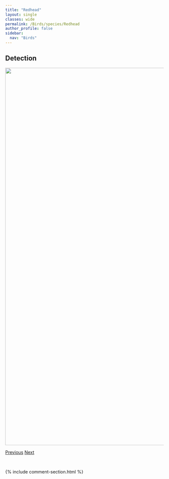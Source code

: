 ```yaml
---
title: "Redhead"
layout: single
classes: wide
permalink: /Birds/species/Redhead
author_profile: false
sidebar:
  nav: "Birds"
---
```


<h2>Detection</h2>

<a href="https://drive.google.com/uc?export=view&id=1cYG42y9Of3jq1Vod18ecFJg8uzvZakxD">
<img src="https://drive.google.com/uc?export=view&id=1cYG42y9Of3jq1Vod18ecFJg8uzvZakxD" height = "1200" width = "800">
</a>


<a href="/DevelopmentWebsite/Birds/species/RedCrossbill" class="pagination--pager" title="Loxia curvirostra">Previous</a> <a href="/DevelopmentWebsite/Birds/species/RedeyedVireo" class="pagination--pager" title="Vireo olivaceus">Next</a>

<p>&nbsp;</p>

{% include comment-section.html %}
